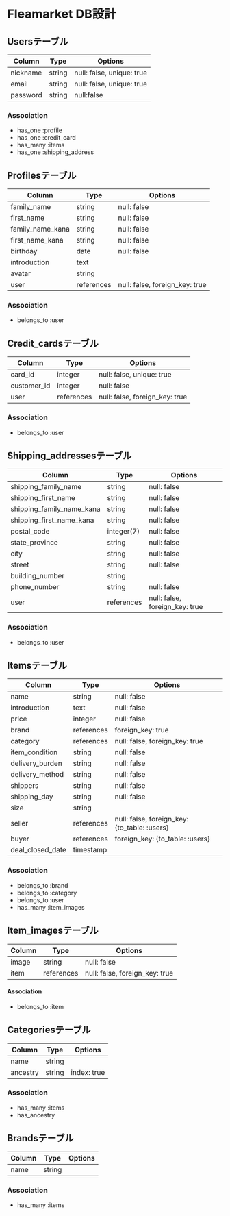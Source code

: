 # Fleamarket DB設計


## Usersテーブル
|Column|Type|Options|
|------|----|-------|
|nickname|string|null: false, unique: true|
|email|string|null: false, unique: true|
|password|string|null:false|
### Association
- has_one :profile
- has_one :credit_card
- has_many :items
- has_one :shipping_address


## Profilesテーブル
|Column|Type|Options|
|------|----|-------|
|family_name|string|null: false|
|first_name|string|null: false|
|family_name_kana|string|null: false|
|first_name_kana|string|null: false|
|birthday|date|null: false|
|introduction|text||
|avatar|string||
|user|references|null: false, foreign_key: true|
### Association
- belongs_to :user


## Credit_cardsテーブル
|Column|Type|Options|
|------|----|-------|
|card_id|integer|null: false, unique: true|
|customer_id|integer|null: false|
|user|references|null: false, foreign_key: true|
### Association
- belongs_to :user


## Shipping_addressesテーブル
|Column|Type|Options|
|------|----|-------|
|shipping_family_name|string|null: false|
|shipping_first_name|string|null: false|
|shipping_family_name_kana|string|null: false|
|shipping_first_name_kana|string|null: false|
|postal_code|integer(7)|null: false|
|state_province|string|null: false|
|city|string|null: false|
|street|string|null: false|
|building_number|string||
|phone_number|string|null: false|
|user|references|null: false, foreign_key: true|
### Association
- belongs_to :user


## Itemsテーブル
|Column|Type|Options|
|------|----|-------|
|name|string|null: false|
|introduction|text|null: false|
|price|integer|null: false|
|brand|references|foreign_key: true|
|category|references|null: false, foreign_key: true|
|item_condition|string|null: false|
|delivery_burden|string|null: false|
|delivery_method|string|null: false|
|shippers|string|null: false|
|shipping_day|string|null: false|
|size|string||
|seller|references|null: false, foreign_key: {to_table: :users}|
|buyer|references|foreign_key: {to_table: :users}|
|deal_closed_date|timestamp||
### Association
- belongs_to :brand
- belongs_to :category
- belongs_to :user
- has_many :item_images


## Item_imagesテーブル
|Column|Type|Options|
|------|----|-------|
|image|string|null: false|
|item|references|null: false, foreign_key: true|
#### Association
- belongs_to :item



## Categoriesテーブル
|Column|Type|Options|
|------|----|-------|
|name|string||
|ancestry|string|index: true|
<!-- ancestry使用 -->
### Association
- has_many :items
- has_ancestry


## Brandsテーブル
|Column|Type|Options|
|------|----|-------|
|name|string||
### Association
- has_many :items
